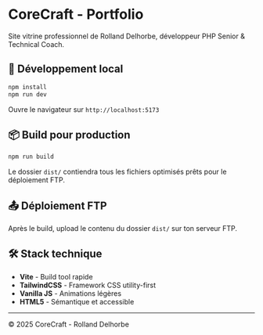 # CoreCraft - Portfolio

Site vitrine professionnel de Rolland Delhorbe, développeur PHP Senior & Technical Coach.

## 🚀 Développement local

```bash
npm install
npm run dev
```

Ouvre le navigateur sur `http://localhost:5173`

## 📦 Build pour production

```bash
npm run build
```

Le dossier `dist/` contiendra tous les fichiers optimisés prêts pour le déploiement FTP.

## 📤 Déploiement FTP

Après le build, upload le contenu du dossier `dist/` sur ton serveur FTP.

## 🛠️ Stack technique

- **Vite** - Build tool rapide
- **TailwindCSS** - Framework CSS utility-first
- **Vanilla JS** - Animations légères
- **HTML5** - Sémantique et accessible

---

© 2025 CoreCraft - Rolland Delhorbe

